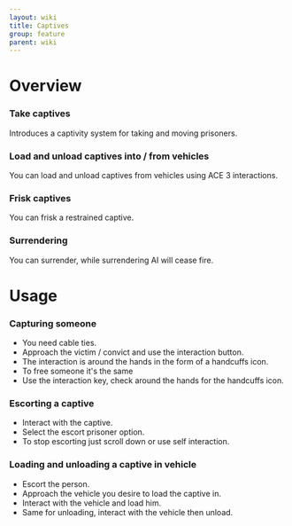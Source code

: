 ```yaml
---
layout: wiki
title: Captives
group: feature
parent: wiki
---
```


# Overview

### Take captives
Introduces a captivity system for taking and moving prisoners.

### Load and unload captives into / from vehicles
You can load and unload captives from vehicles using ACE 3 interactions.

### Frisk captives
You can frisk a restrained captive.

### Surrendering
You can surrender, while surrendering AI will cease fire.


# Usage

### Capturing someone
- You need cable ties.
- Approach the victim / convict and use the interaction button.
- The interaction is around the hands in the form of a handcuffs icon.
- To free someone it's the same
- Use the interaction key, check around the hands for the handcuffs icon.

### Escorting a captive
- Interact with the captive.
- Select the escort prisoner option.
- To stop escorting just scroll down or use self interaction.

### Loading and unloading a captive in  vehicle
- Escort the person.
- Approach the vehicle you desire to load the captive in.
- Interact with the vehicle and load him.
- Same for unloading, interact with the vehicle then unload.
